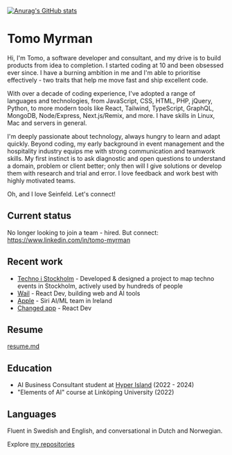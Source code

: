 [![Anurag's GitHub stats](https://github-readme-stats.vercel.app/api/top-langs?username=neontomo&show_icons=true&locale=en&layout=compact)](https://github.com/anuraghazra/github-readme-stats)

# Tomo Myrman

Hi, I'm Tomo, a software developer and consultant, and my drive is to build products from idea to completion. I started coding at 10 and been obsessed ever since. I have a burning ambition in me and I'm able to prioritise effectively - two traits that help me move fast and ship excellent code.

With over a decade of coding experience, I've adopted a range of languages and technologies, from JavaScript, CSS, HTML, PHP, jQuery, Python, to more modern tools like React, Tailwind, TypeScript, GraphQL, MongoDB, Node/Express, Next.js/Remix, and more. I have skills in Linux, Mac and servers in general.

I'm deeply passionate about technology, always hungry to learn and adapt quickly. Beyond coding, my early background in event management and the hospitality industry equips me with strong communication and teamwork skills. My first instinct is to ask diagnostic and open questions to understand a domain, problem or client better; only then will I give solutions or develop them with research and trial and error. I love feedback and work best with highly motivated teams.

Oh, and I love Seinfeld. Let's connect!

## Current status

No longer looking to join a team - hired. But connect: https://www.linkedin.com/in/tomo-myrman

## Recent work

- [Techno i Stockholm](https://technoistockholm.se) - Developed & designed a project to map techno events in Stockholm, actively used by hundreds of people
- [Wail](https://www.linkedin.com/company/wailfm) - React Dev, building web and AI tools
- [Apple](https://www.apple.com/) - Siri AI/ML team in Ireland
- [Changed app](https://www.gochanged.com) - React Dev

## Resume

[resume.md](https://github.com/neontomo/neontomo/blob/main/about/resume.md)

## Education

- AI Business Consultant student at [Hyper Island](https://www.hyperisland.com) (2022 - 2024)
- "Elements of AI" course at Linköping University (2022)


## Languages

Fluent in Swedish and English, and conversational in Dutch and Norwegian.

Explore [my repositories](https://github.com/neontomo?tab=repositories)
